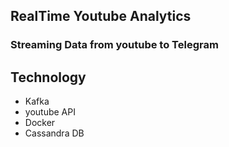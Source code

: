 ## RealTime Youtube Analytics 
### Streaming Data from youtube to Telegram

## Technology
- Kafka
- youtube API
- Docker
- Cassandra DB